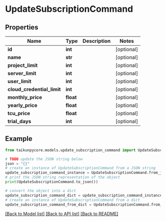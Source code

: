 # UpdateSubscriptionCommand


## Properties

Name | Type | Description | Notes
------------ | ------------- | ------------- | -------------
**id** | **int** |  | [optional] 
**name** | **str** |  | [optional] 
**project_limit** | **int** |  | [optional] 
**server_limit** | **int** |  | [optional] 
**user_limit** | **int** |  | [optional] 
**cloud_credential_limit** | **int** |  | [optional] 
**monthly_price** | **float** |  | [optional] 
**yearly_price** | **float** |  | [optional] 
**tcu_price** | **float** |  | [optional] 
**trial_days** | **int** |  | [optional] 

## Example

```python
from taikunpycore.models.update_subscription_command import UpdateSubscriptionCommand

# TODO update the JSON string below
json = "{}"
# create an instance of UpdateSubscriptionCommand from a JSON string
update_subscription_command_instance = UpdateSubscriptionCommand.from_json(json)
# print the JSON string representation of the object
print(UpdateSubscriptionCommand.to_json())

# convert the object into a dict
update_subscription_command_dict = update_subscription_command_instance.to_dict()
# create an instance of UpdateSubscriptionCommand from a dict
update_subscription_command_from_dict = UpdateSubscriptionCommand.from_dict(update_subscription_command_dict)
```
[[Back to Model list]](../README.md#documentation-for-models) [[Back to API list]](../README.md#documentation-for-api-endpoints) [[Back to README]](../README.md)


